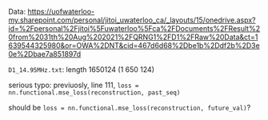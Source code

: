 Data: https://uofwaterloo-my.sharepoint.com/personal/jitoi_uwaterloo_ca/_layouts/15/onedrive.aspx?id=%2Fpersonal%2Fjitoi%5Fuwaterloo%5Fca%2FDocuments%2FResult%20from%2031th%20Aug%202021%2FQRNG1%2FD1%2FRaw%20Data&ct=1639544325980&or=OWA%2DNT&cid=467d6d68%2Dbe1b%2Ddf2b%2D3e0e%2Dbae7a851897d

`D1_14.95MHz.txt`: length 1650124 (1 650 124)

serious typo: previuosly, line 111, `loss = nn.functional.mse_loss(reconstruction, past_seq)`

should be `loss = nn.functional.mse_loss(reconstruction, future_val)`?
